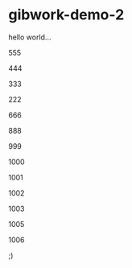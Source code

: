 # gibwork-demo-2

hello world...

555

444


333

222

666

888

999

1000

1001

1002

1003

1005

1006

;)
